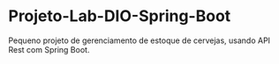 # Projeto-Lab-DIO-Spring-Boot
Pequeno projeto de gerenciamento de estoque de cervejas, usando API Rest com Spring Boot.
